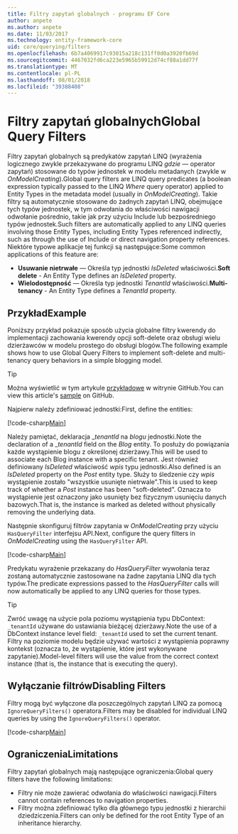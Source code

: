 ```yaml
---
title: Filtry zapytań globalnych - programu EF Core
author: anpete
ms.author: anpete
ms.date: 11/03/2017
ms.technology: entity-framework-core
uid: core/querying/filters
ms.openlocfilehash: 6b7a4069917c93015a218c131ff0d0a3920fb69d
ms.sourcegitcommit: 4467032fd6ca223e5965b59912d74cf88a1dd77f
ms.translationtype: MT
ms.contentlocale: pl-PL
ms.lasthandoff: 08/01/2018
ms.locfileid: "39388408"
---
```

# <a name="global-query-filters"></a><span data-ttu-id="d7647-102">Filtry zapytań globalnych</span><span class="sxs-lookup"><span data-stu-id="d7647-102">Global Query Filters</span></span>

<span data-ttu-id="d7647-103">Filtry zapytań globalnych są predykatów zapytań LINQ (wyrażenia logicznego zwykle przekazywane do programu LINQ *gdzie* — operator zapytań) stosowane do typów jednostek w modelu metadanych (zwykle w *OnModelCreating*).</span><span class="sxs-lookup"><span data-stu-id="d7647-103">Global query filters are LINQ query predicates (a boolean expression typically passed to the LINQ *Where* query operator) applied to Entity Types in the metadata model (usually in *OnModelCreating*).</span></span> <span data-ttu-id="d7647-104">Takie filtry są automatycznie stosowane do żadnych zapytań LINQ, obejmujące tych typów jednostek, w tym odwołania do właściwości nawigacji odwołanie pośrednio, takie jak przy użyciu Include lub bezpośredniego typów jednostek.</span><span class="sxs-lookup"><span data-stu-id="d7647-104">Such filters are automatically applied to any LINQ queries involving those Entity Types, including Entity Types referenced indirectly, such as through the use of Include or direct navigation property references.</span></span> <span data-ttu-id="d7647-105">Niektóre typowe aplikacje tej funkcji są następujące:</span><span class="sxs-lookup"><span data-stu-id="d7647-105">Some common applications of this feature are:</span></span>

* <span data-ttu-id="d7647-106">**Usuwanie nietrwałe** — Określa typ jednostki *IsDeleted* właściwości.</span><span class="sxs-lookup"><span data-stu-id="d7647-106">**Soft delete** - An Entity Type defines an *IsDeleted* property.</span></span>
* <span data-ttu-id="d7647-107">**Wielodostępność** — Określa typ jednostki *TenantId* właściwości.</span><span class="sxs-lookup"><span data-stu-id="d7647-107">**Multi-tenancy** - An Entity Type defines a *TenantId* property.</span></span>

## <a name="example"></a><span data-ttu-id="d7647-108">Przykład</span><span class="sxs-lookup"><span data-stu-id="d7647-108">Example</span></span>

<span data-ttu-id="d7647-109">Poniższy przykład pokazuje sposób użycia globalne filtry kwerendy do implementacji zachowania kwerendy opcji soft-delete oraz obsługi wielu dzierżawców w modelu prostego do obsługi blogów.</span><span class="sxs-lookup"><span data-stu-id="d7647-109">The following example shows how to use Global Query Filters to implement soft-delete and multi-tenancy query behaviors in a simple blogging model.</span></span>

> [!TIP]
> <span data-ttu-id="d7647-110">Można wyświetlić w tym artykule [przykładowe](https://github.com/aspnet/EntityFrameworkCore/tree/master/samples/QueryFilters) w witrynie GitHub.</span><span class="sxs-lookup"><span data-stu-id="d7647-110">You can view this article's [sample](https://github.com/aspnet/EntityFrameworkCore/tree/master/samples/QueryFilters) on GitHub.</span></span>

<span data-ttu-id="d7647-111">Najpierw należy zdefiniować jednostki:</span><span class="sxs-lookup"><span data-stu-id="d7647-111">First, define the entities:</span></span>

[!code-csharp[Main](../../../efcore-repo/samples/QueryFilters/Program.cs#Entities)]

<span data-ttu-id="d7647-112">Należy pamiętać, deklaracja __tenantId_ na _blogu_ jednostki.</span><span class="sxs-lookup"><span data-stu-id="d7647-112">Note the declaration of a __tenantId_ field on the _Blog_ entity.</span></span> <span data-ttu-id="d7647-113">To posłuży do powiązania każde wystąpienie blogu z określonej dzierżawy.</span><span class="sxs-lookup"><span data-stu-id="d7647-113">This will be used to associate each Blog instance with a specific tenant.</span></span> <span data-ttu-id="d7647-114">Jest również definiowany _IsDeleted_ właściwość _wpis_ typu jednostki.</span><span class="sxs-lookup"><span data-stu-id="d7647-114">Also defined is an _IsDeleted_ property on the _Post_ entity type.</span></span> <span data-ttu-id="d7647-115">Służy to śledzenie czy _wpis_ wystąpienie zostało "wszystkie usunięte nietrwale".</span><span class="sxs-lookup"><span data-stu-id="d7647-115">This is used to keep track of whether a _Post_ instance has been "soft-deleted".</span></span> <span data-ttu-id="d7647-116">Oznacza to wystąpienie jest oznaczony jako usunięty bez fizycznym usunięciu danych bazowych.</span><span class="sxs-lookup"><span data-stu-id="d7647-116">That is, the instance is marked as deleted without physically removing the underlying data.</span></span>

<span data-ttu-id="d7647-117">Następnie skonfiguruj filtrów zapytania w _OnModelCreating_ przy użyciu ```HasQueryFilter``` interfejsu API.</span><span class="sxs-lookup"><span data-stu-id="d7647-117">Next, configure the query filters in _OnModelCreating_ using the ```HasQueryFilter``` API.</span></span>

[!code-csharp[Main](../../../efcore-repo/samples/QueryFilters/Program.cs#Configuration)]

<span data-ttu-id="d7647-118">Predykatu wyrażenie przekazany do _HasQueryFilter_ wywołania teraz zostaną automatycznie zastosowane na żadne zapytania LINQ dla tych typów.</span><span class="sxs-lookup"><span data-stu-id="d7647-118">The predicate expressions passed to the _HasQueryFilter_ calls will now automatically be applied to any LINQ queries for those types.</span></span>

> [!TIP]
> <span data-ttu-id="d7647-119">Zwróć uwagę na użycie pola poziomu wystąpienia typu DbContext: ```_tenantId``` używane do ustawiania bieżącej dzierżawy.</span><span class="sxs-lookup"><span data-stu-id="d7647-119">Note the use of a DbContext instance level field: ```_tenantId``` used to set the current tenant.</span></span> <span data-ttu-id="d7647-120">Filtry na poziomie modelu będzie używać wartości z wystąpienia poprawny kontekst (oznacza to, że wystąpienie, które jest wykonywane zapytanie).</span><span class="sxs-lookup"><span data-stu-id="d7647-120">Model-level filters will use the value from the correct context instance (that is, the instance that is executing the query).</span></span>

## <a name="disabling-filters"></a><span data-ttu-id="d7647-121">Wyłączanie filtrów</span><span class="sxs-lookup"><span data-stu-id="d7647-121">Disabling Filters</span></span>

<span data-ttu-id="d7647-122">Filtry mogą być wyłączone dla poszczególnych zapytań LINQ za pomocą ```IgnoreQueryFilters()``` operatora.</span><span class="sxs-lookup"><span data-stu-id="d7647-122">Filters may be disabled for individual LINQ queries by using the ```IgnoreQueryFilters()``` operator.</span></span>

[!code-csharp[Main](../../../efcore-repo/samples/QueryFilters/Program.cs#IgnoreFilters)]

## <a name="limitations"></a><span data-ttu-id="d7647-123">Ograniczenia</span><span class="sxs-lookup"><span data-stu-id="d7647-123">Limitations</span></span>

<span data-ttu-id="d7647-124">Filtry zapytań globalnych mają następujące ograniczenia:</span><span class="sxs-lookup"><span data-stu-id="d7647-124">Global query filters have the following limitations:</span></span>

* <span data-ttu-id="d7647-125">Filtry nie może zawierać odwołania do właściwości nawigacji.</span><span class="sxs-lookup"><span data-stu-id="d7647-125">Filters cannot contain references to navigation properties.</span></span>
* <span data-ttu-id="d7647-126">Filtry można zdefiniować tylko dla głównego typu jednostki z hierarchii dziedziczenia.</span><span class="sxs-lookup"><span data-stu-id="d7647-126">Filters can only be defined for the root Entity Type of an inheritance hierarchy.</span></span>
